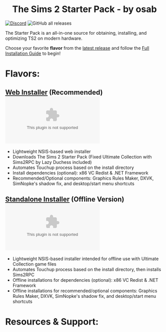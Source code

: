 <h1 align=center>The Sims 2 Starter Pack - by osab </h1> 

[![Discord](https://img.shields.io/discord/912700195249197086?color=fa807a&label=osab%27s%20TS2%20Community%20Discord%20Server&logo=Discord&logoColor=white)](https://discord.com/servers/ts2-community-912700195249197086)  ![GitHub all releases](https://img.shields.io/github/downloads/voicemxil/TS2-Starter-Pack/total)

The Starter Pack is an all-in-one source for obtaining, installing, and optimizing TS2 on modern hardware. 

Choose your favorite **flavor** from the [latest release](https://github.com/voicemxil/TS2-Starter-Pack/releases/latest) and follow the [Full Installation Guide](https://docs.google.com/document/d/1UT0HX3cO4xLft2KozGypU_N7ZcGQVr-54QD9asFsx5U/edit) to begin!

# Flavors:

## [Web Installer](https://github.com/voicemxil/TS2-Starter-Pack/releases/latest) (Recommended) ![GitHub file size in bytes](https://img.shields.io/github/size/voicemxil/TS2-Starter-Pack/bin/Web%20Installer/TS2StarterPack.WebInstaller-v10.exe?branch=v10)
- Lightweight NSIS-based web installer
- Downloads The Sims 2 Starter Pack (Fixed Ultimate Collection with Sims2RPC by Lazy Duchess included)
- Automates Touchup process based on the install directory
- Install dependencies (optional): x86 VC Redist & .NET Framework
- Recommended/Optional components: Graphics Rules Maker, DXVK, SimNopke's shadow fix, and desktop/start menu shortcuts


## [Standalone Installer](https://github.com/voicemxil/TS2-Starter-Pack/releases/v10) (Offline Version) ![GitHub file size in bytes](https://img.shields.io/github/size/voicemxil/TS2-Starter-Pack/bin/Standalone%20Installer/TS2.StandaloneInstaller-v10.exe?branch=v10)
- Lightweight NSIS-based installer intended for offline use with Ultimate Collection game files
- Automates Touchup process based on the install directory, then installs Sims2RPC
- Offline installations for dependencies (optional): x86 VC Redist & .NET Framework
- Offline installations for recommended/optional components: Graphics Rules Maker, DXVK, SimNopke's shadow fix, and desktop/start menu shortcuts

# Resources & Support:

[<img src="https://discordapp.com/api/guilds/912700195249197086/widget.png?style=banner3" alt="">](https://discord.gg/ts2-community-912700195249197086)
